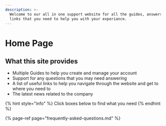 ```yaml
---
description: >-
  Welcome to our all in one support website for all the guides, answers and
  links that you need to help you with your experiance.
---
```


# Home Page

## What this site provides 

* Multiple Guides to help you create and manage your account
* Support for any questions that you may need answering
* A list of useful links to help you navigate through the website and get to where you need to
* The latest news related to the company 

{% hint style="info" %}
Click boxes below to find what you need 
{% endhint %}

{% page-ref page="frequently-asked-questions.md" %}



